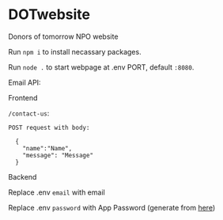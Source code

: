 # DOTwebsite
Donors of tomorrow NPO website 

Run `npm i` to install necassary packages.

Run `node .` to start webpage at .env PORT, default `:8080`.

Email API:


Frontend

  `/contact-us`:
  
    POST request with body:
    
      {
        "name":"Name",
        "message": "Message"
      }

Backend

  Replace .env `email` with email

  Replace .env `password` with App Password (generate from [here](https://support.google.com/mail/answer/185833?hl=en))
